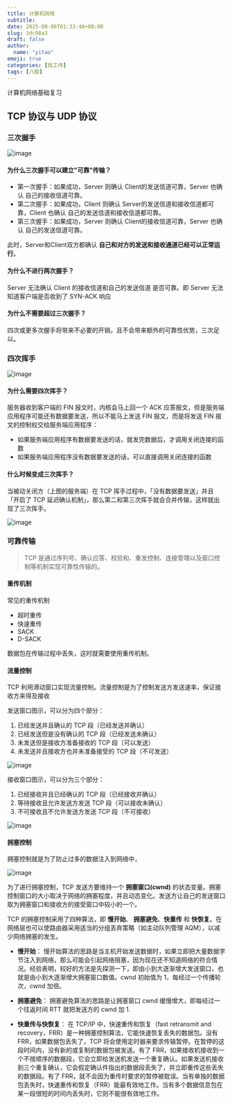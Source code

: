 ```yaml
---
title: 计算机网络
subtitle:
date: 2025-08-06T01:33:48+08:00
slug: 3dc98a3
draft: false
author:
  name: "yitao"
emoji: true
categories: [找工作]
tags: [八股]
---
```


计算机网络基础复习

<!--more-->


## TCP 协议与 UDP 协议

### 三次握手

![image](https://cdn.ipfsscan.io/weibo/large/005wRZF3ly1i43iiass4qj30i80citam.jpg)


#### 为什么三次握手可以建立"可靠"传输？

- 第一次握手：如果成功，Server 则确认 Client的发送信道可靠，Server 也确认 自己的接收信道可靠。
- 第二次握手：如果成功，Client 则确认 Server的发送信道和接收信道都可靠，Client 也确认 自己的发送信道和接收信道都可靠。
- 第三次握手：如果成功，Server 则确认 Client的接收信道可靠，Server 也确认 自己的发送信道可靠。

此时，Server和Client双方都确认 **自己和对方的发送和接收通道已经可以正常运行**。

#### 为什么不进行两次握手？

Server 无法确认 Client 的接收信道和自己的发送信道 是否可靠。即 Server 无法知道客户端是否收到了 SYN-ACK 响应

#### 为什么不需要超过三次握手？

四次或更多次握手将带来不必要的开销，且不会带来额外的可靠性优势，三次足以。

### 四次挥手

![image](https://cdn.ipfsscan.io/weibo/large/005wRZF3ly1i44gmf7f22j30u00lotef.jpg)

#### 为什么需要四次挥手？

服务器收到客户端的 FIN 报文时，内核会马上回一个 ACK 应答报文，但是服务端应用程序可能还有数据要发送，所以不能马上发送 FIN 报文，而是将发送 FIN 报文的控制权交给服务端应用程序：

- 如果服务端应用程序有数据要发送的话，就发完数据后，才调用关闭连接的函数
- 如果服务端应用程序没有数据要发送的话，可以直接调用关闭连接的函数

#### 什么时候变成三次挥手？

当被动关闭方（上图的服务端）在 TCP 挥手过程中，「没有数据要发送」并且「开启了 TCP 延迟确认机制」，那么第二和第三次挥手就会合并传输，这样就出现了三次挥手。

![image](https://cdn.ipfsscan.io/weibo/large/005wRZF3ly1i44gr8g6ypj30k8096wf7.jpg)



### 可靠传输

> TCP 是通过序列号、确认应答、校验和、重发控制、连接管理以及窗口控制等机制实现可靠性传输的。

#### 重传机制

常见的重传机制

- 超时重传
- 快速重传
- SACK
- D-SACK

数据包在传输过程中丢失，这时就需要使用重传机制。

#### 流量控制

TCP 利用滑动窗口实现流量控制。流量控制是为了控制发送方发送速率，保证接收方来得及接收

发送窗口图示，可以分为四个部分：

1. 已经发送并且确认的 TCP 段（已经发送并确认）
2. 已经发送但是没有确认的 TCP 段（已经发送未确认）
3. 未发送但是接收方准备接收的 TCP 段（可以发送）
4. 未发送并且接收方也并未准备接受的 TCP 段（不可发送）

![image](https://cdn.ipfsscan.io/weibo/large/005wRZF3ly1i44hfdrfrtj30rl0gy0vz.jpg)

接收窗口图示，可以分为三个部分：

1. 已经接收并且已经确认的 TCP 段（已经接收并确认）
2. 等待接收且允许发送方发送 TCP 段（可以接收未确认）
3. 不可接收且不允许发送方发送 TCP 段（不可接收）

![image](https://cdn.ipfsscan.io/weibo/large/005wRZF3ly1i44hg5ul63j30rb0gbacv.jpg)

#### 拥塞控制

拥塞控制就是为了防止过多的数据注入到网络中，

![image](https://cdn.ipfsscan.io/weibo/large/005wRZF3ly1i44hivfj5nj30u00algoq.jpg)

为了进行拥塞控制，TCP 发送方要维持一个 **拥塞窗口(cwnd)** 的状态变量。拥塞控制窗口的大小取决于网络的拥塞程度，并且动态变化。发送方让自己的发送窗口取为拥塞窗口和接收方的接受窗口中较小的一个。

TCP 的拥塞控制采用了四种算法，即 **慢开始**、 **拥塞避免**、**快重传** 和 **快恢复**。在网络层也可以使路由器采用适当的分组丢弃策略（如主动队列管理 AQM），以减少网络拥塞的发生。

- **慢开始**： 慢开始算法的思路是当主机开始发送数据时，如果立即把大量数据字节注入到网络，那么可能会引起网络阻塞，因为现在还不知道网络的符合情况。经验表明，较好的方法是先探测一下，即由小到大逐渐增大发送窗口，也就是由小到大逐渐增大拥塞窗口数值。cwnd 初始值为 1，每经过一个传播轮次，cwnd 加倍。

- **拥塞避免**： 拥塞避免算法的思路是让拥塞窗口 cwnd 缓慢增大，即每经过一个往返时间 RTT 就把发送方的 cwnd 加 1.

- **快重传与快恢复**： 在 TCP/IP 中，快速重传和恢复（fast retransmit and recovery，FRR）是一种拥塞控制算法，它能快速恢复丢失的数据包。没有 FRR，如果数据包丢失了，TCP 将会使用定时器来要求传输暂停。在暂停的这段时间内，没有新的或复制的数据包被发送。有了 FRR，如果接收机接收到一个不按顺序的数据段，它会立即给发送机发送一个重复确认。如果发送机接收到三个重复确认，它会假定确认件指出的数据段丢失了，并立即重传这些丢失的数据段。有了 FRR，就不会因为重传时要求的暂停被耽误。当有单独的数据包丢失时，快速重传和恢复（FRR）能最有效地工作。当有多个数据信息包在某一段很短的时间内丢失时，它则不能很有效地工作。
